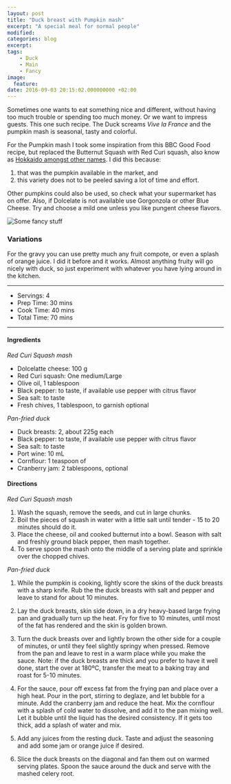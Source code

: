 ```yaml
---
layout: post
title: "Duck breast with Pumpkin mash"
excerpt: "A special meal for normal people"
modified:
categories: blog
excerpt:
tags:
    - Duck
    - Main
    - Fancy
image:
  feature:
date: 2016-09-03 20:15:02.000000000 +02:00
---
```


Sometimes one wants to eat something nice and different, without having too much trouble or spending too much money. Or we want to impress guests. This one such recipe. The Duck screams _Vive la France_ and the pumpkin mash is seasonal, tasty and colorful.

For the Pumpkin mash I took some inspiration from this BBC Good Food recipe, but replaced the Butternut Squash with Red Curi squash, also know as [Hokkaido amongst other names](https://en.wikipedia.org/wiki/Red_kuri_squash). I did this because:
1. that was the pumpkin available in the market, and 
2. this variety does not to be peeled saving a lot of time and effort.
 
Other pumpkins could also be used, so check what your supermarket has on offer. Also, if Dolcelate is not available use Gorgonzola or other Blue Cheese. Try and choose a mild one unless you like pungent cheese flavors.

![Some fancy stuff](https://dl.dropboxusercontent.com/u/9519660/foodforthepeople/img/PumkinMashAndDuck.jpg)


### Variations

For the gravy you can use pretty much any fruit compote, or even a splash of orange juice. I did it before and it works. Almost anything fruity will go nicely with duck, so just experiment with whatever you have lying around in the kitchen. 

---

* Servings: 4
* Prep Time:  30 mins
* Cook Time:  40 mins
* Total Time: 70 mins

---


#### Ingredients

_Red Curi Squash mash_

* Dolcelatte cheese: 100 g
* Red Curi squash: One medium/Large
* Olive oil, 1 tablespoon
* Black pepper: to taste, if available use pepper with citrus flavor
* Sea salt: to taste
* Fresh chives, 1 tablespoon, to garnish optional 

_Pan-fried duck_

* Duck breasts: 2, about 225g each
* Black pepper: to taste, if available use pepper with citrus flavor
* Sea salt: to taste
* Port wine: 10 mL
* Cornflour: 1 teaspoon of 
* Cranberry jam: 2 tablespoons, optional


#### Directions

_Red Curi Squash mash_

1. Wash the squash, remove the seeds, and cut in large chunks.
2. Boil the pieces of squash in water with a little salt until tender - 15 to 20 minutes should do it.
3. Place the cheese, oil and cooked butternut into a bowl. Season with salt and freshly ground black pepper, then mash together.
4. To serve spoon the mash onto the middle of a serving plate and sprinkle over the chopped chives.

_Pan-fried duck_

1. While the pumpkin is cooking, lightly score the skins of the duck breasts with a sharp knife. Rub the the duck breasts with salt and pepper and leave to stand for about 10 minutes.

2. Lay the duck breasts, skin side down, in a dry heavy-based large frying pan and gradually turn up the heat. Fry for five to 10 minutes, until most of the fat has rendered and the skin is golden brown.

3. Turn the duck breasts over and lightly brown the other side for a couple of minutes, or until they feel slightly springy when pressed. Remove from the pan and leave to rest in a warm place while you make the sauce. Note: if the duck breasts are thick and you prefer to have it well done, start the over at 180ºC, transfer the meat to a baking tray and roast for 5-10 minutes.

4. For the sauce, pour off excess fat from the frying pan and place over a high heat. Pour in the port, stirring to deglaze, and let bubble for a minute. Add the cranberry jam and reduce the heat. Mix the cornflour with a splash of cold water to dissolve, and add it to the pan mixing well. Let it bubble until the liquid has the desired consistency. If it gets too thick, add a splash of water and mix.

5. Add any juices from the resting duck. Taste and adjust the seasoning and add some jam or orange juice if desired. 

6. Slice the duck breasts on the diagonal and fan them out on warmed serving plates. Spoon the sauce around the duck and serve with the mashed celery root.
 
